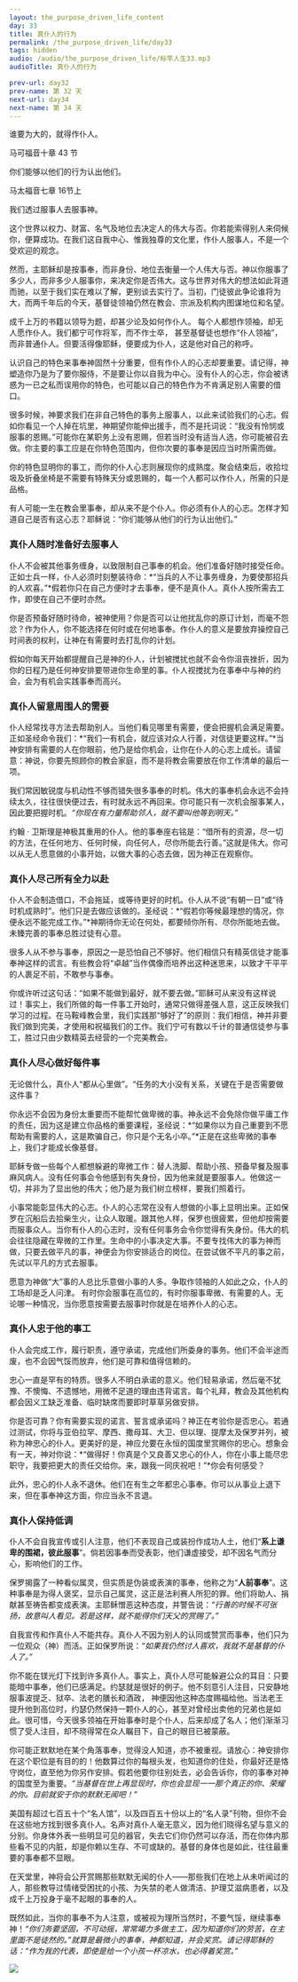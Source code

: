 ```yaml
---
layout: the_purpose_driven_life_content
day: 33
title: 真仆人的行为
permalink: /the_purpose_driven_life/day33
tags: hidden
audio: /audio/the_purpose_driven_life/标竿人生33.mp3
audioTitle: 真仆人的行为

prev-url: day32
prev-name: 第 32 天
next-url: day34
next-name: 第 34 天
---
```


<div class="center script poem">
<p>谁要为大的，就得作仆人。</p>
<p class="sp-verse">马可福音十章 43 节</p>
</div>
<div class="center script poem">
<p>你们能够以他们的行为认出他们。</p>
<p class="sp-verse">马太福音七章 16节上</p>
</div>
<p class="first">我们透过服事人去服事神。</p>

这个世界以权力、财富、名气及地位去决定人的伟大与否。你若能索得别人来伺候你，便算成功。在我们这自我中心、惟我独尊的文化里，作仆人服事人，不是一个受欢迎的观念。

然而，主耶稣却是按事奉，而非身份、地位去衡量一个人伟大与否。神以你服事了多少人，而非多少人服事你，来决定你是否伟大。这与世界对伟大的想法如此背道而驰，以至于我们实在难以了解，更别谈去实行了。当初，门徒彼此争论谁将为大，而两千年后的今天，基督徒领袖仍然在教会、宗派及机构内图谋地位和名望。

成千上万的书籍以领导为题，却甚少论及如何作仆人。 每个人都想作领袖，却无人愿作仆人。我们都宁可作将军，而不作士卒， 甚至基督徒也想作“仆人领袖”，而非普通仆人。但要活得像耶稣，便要成为仆人，这是他对自己的称呼。

认识自己的特色来事奉神固然十分重要，但有作仆人的心志却要重要。请记得，神塑造你乃是为了要你服侍，不是要让你以自我为中心。没有仆人的心志，你会被诱惑为一已之私而误用你的特色，也可能以自己的特色作为不肯满足别人需要的借口。

很多时候，神要求我们在非自己特色的事务上服事人，以此来试验我们的心志。假如你看见一个人掉在坑里，神期望你能伸出援手，而不是托词说：“我没有怜悯或服事的恩赐。”可能你在某职务上没有恩赐，但若当时没有适当人选，你可能被召去做。你主要的事工应是在你特色范围内，但你次要的事奉是因应当时所需而做。

你的特色显明你的事工，而你的仆人心志则展现你的成熟度。聚会结束后，收拾垃圾及折叠坐椅是不需要有特殊天分或恩赐的，每一个人都可以作仆人，所需的只是品格。

有人可能一生在教会里事奉，却从来不是个仆人。你必须有仆人的心志。怎样才知道自己是否有这心志？耶稣说：“你们能够从他们的行为认出他们。”

### 真仆人随时准备好去服事人

仆人不会被其他事务缠身，以致限制自己事奉的机会。他们准备好随时接受任命。正如士兵一样，仆人必须时刻整装待命：*“当兵的人不让事务缠身，为要使那招兵的人欢喜。”*假若你只在自己方便时才去事奉，便不是真仆人。真仆人按所需去工作，即使在自己不便时亦然。

你是否预备好随时待命，被神使用？你是否可以让他扰乱你的原订计划，而毫不怨忿？作为仆人，你不能选择在何时或在何地事奉。作仆人的意义是要放弃操控自己时间表的权利，让神在有需要时去打乱你的计划。

假如你每天开始都提醒自己是神的仆人，计划被搅扰也就不会令你沮丧挫折，因为你的日程乃是任何神安排要带进你生命里的事。仆人视搅扰为在事奉中与神的约会，会为有机会实践事奉而高兴。

### 真仆人留意周围人的需要

仆人经常找寻方法去帮助别人。当他们看见哪里有需要，便会把握机会满足需要。正如圣经命令我们：*“我们一有机会，就应该对众人行善，对信徒更要这样。”*当神安排有需要的人在你眼前，他乃是给你机会，让你在仆人的心志上成长。请留意：神说，你要先照顾你的教会家庭，而不是将教会需要放在你工作清单的最后一项。

我们常因敏锐度与机动性不够而错失很多事奉的时机。伟大的事奉机会永远不会持续太久，往往很快便过去，有时就永远不再回来。你可能只有一次机会服事某人，因此要把握时机。*“你现在有力量帮助邻人，就不要叫他等到明天。”*

约翰 · 卫斯理是神极其重用的仆人。他的事奉座右铭是：“借所有的资源，尽一切的方法，在任何地方、任何时候，向任何人，尽你所能去行善。”这就是伟大。你可以从无人愿意做的小事开始，以做大事的心态去做，因为神正在观察你。

### 真仆人尽己所有全力以赴

仆人不会制造借口，不会拖延，或等待更好的时机。仆人从不说“有朝一日”或“待时机成熟时”。他们只是去做应该做的。圣经说：*“假若你等候最理想的情况，你便永远不能完成工作。”*神期待你无论在何处，都要倾你所有、尽你所能地去做。未臻完善的事奉总胜过徒有心意。

很多人从不参与事奉，原因之一是恐怕自己不够好。他们相信只有精英信徒才能事奉神这样的谎言。有些教会将“卓越”当作偶像而培养出这种迷思来，以致才干平平的人裹足不前，不敢参与事奉。

你或许听过这句话：“如果不能做到最好，就不要去做。”耶稣可从来没有这样说过！事实上，我们所做的每一件事工开始时，通常只做得差强人意，这正反映我们学习的过程。在马鞍峰教会里，我们实践那“够好了”的原则：我们相信，神并非要我们做到完美，才使用和祝福我们的工作。我们宁可有数以千计的普通信徒参与事工，胜过只由少数精英去经营的一个完美教会。

### 真仆人尽心做好每件事

无论做什么，真仆人“都从心里做”。“任务的大小没有关系，关键在于是否需要做这件事？

你永远不会因为身份太重要而不能帮忙做卑微的事。神永远不会免除你做平庸工作的责任，因为这是建立你品格的重要课程，圣经说：*“如果你以为自己重要到不愿帮助有需要的人，这是欺骗自己，你只是个无名小卒。”*正是在这些卑微的事奉上，我们才能成长像基督。

耶稣专做一些每个人都想躲避的卑微工作：替人洗脚、帮助小孩、预备早餐及服事麻风病人。没有任何事会令他感到有失身份，因为他来就是要服事人。他做这一切，并非为了显出他的伟大；他乃是为我们树立榜样，要我们照着行。

小事常能彰显伟大的心志。仆人的心志常在没有人想做的小事上显明出来。正如保罗在沉船后去拾柴生火，让众人取暖。跟其他人样，保罗也很疲累，但他却按需要而服事众人。当你有仆人的心志时，没有任何事务会令你觉得有失身份。伟大的机会往往隐藏在卑微的工作里。生命中的小事决定大事。不要专找伟大的事为神而做，只要去做平凡的事，神便会为你安排适合的岗位。在尝试做不平凡的事之前，先试以平凡的方式去服事。

愿意为神做“大”事的人总比乐意做小事的人多。争取作领袖的人如此之众，仆人的工场却是乏人问津。 有时你会服事在高位的，有时你服事卑微、有需要的人。无论哪一种情况，当你愿意按需要去服事时你就是在培养仆人的心志。

### 真仆人忠于他的事工

仆人会完成工作，履行职责，遵守承诺，完成他们所委身的事务。他们不会半途而废，也不会因气馁而放弃，他们是可靠和值得信赖的。

忠心一直是罕有的特质。很多人不明白承诺的意义。他们轻易承诺，然后毫不犹豫、不懊悔、不遗憾地，用微不足道的理由违背诺言。每个礼拜，教会及其他机构都会因义工缺乏准备、临时缺席而要即时草草另做安排。

你是否可靠？你有需要实现的诺言、誓言或承诺吗？神正在考验你是否忠心。若通过测试，你将与亚伯拉罕、摩西、撒母耳、大卫、但以理、提摩太及保罗并列，被称为神忠心的仆人。更美好的是，神应允要在永恒的国度里赏赐你的忠心。想象会有一天，神对你说：*“做得好！你真是个又良善又忠心的仆人，你在小事上能尽忠职守，我要把更大的责任交给你。来，跟我一同庆祝吧！”*你会有何感受？

此外，忠心的仆人永不退休。他们在有生之年都忠心事奉。你可以从事业上退下来，但在事奉神这方面，你应当永不言退。

### 真仆人保持低调

仆人不会自我宣传或引人注意，他们不表现自己或装扮作成功人土，他们“**系上谦卑的围裙，彼此服事**”。倘若因事奉而受表彰，他们谦虚接受，却不因名气而分心，影响他们的工作。

保罗揭露了一种看似属灵，但实质是伪装或表演的事奉，他称之为“**人前事奉**”。这种事奉是为得人褒奖，显示自己属灵，这正是法利赛人所犯的罪。他们将助人、捐献甚至祷告都变成表演。主耶稣憎恶这种态度，并警告说：*“行善的时候不可张扬，故意叫人看见。若是这样，就不能得你们天父的赏赐了。”*

自我宣传和作真仆人不能共存。真仆人不因为别人的认同或赞赏而事奉，他们只为一位观众（神）而活。正如保罗所说：*“如果我仍然讨人喜欢，我就不是基督的仆人了。”*

你不能在镁光灯下找到许多真仆人。事实上，真仆人尽可能躲避公众的耳目：只要能暗中事奉，他们已感满足。约瑟就是很好的例子。他不刻意引人注目，只安静地服事波提乏、狱卒、法老的膳长和酒政， 神便因他这种态度赐福给他。当法老王提升他到高位时，约瑟仍然保持一颗仆人的心，甚至对曾经出卖他的兄弟也是如此。很可惜，今天很多领袖在开始事奉时是个仆人，后来却成了名人；他们渐渐习惯了受人注目，却不晓得常在众人瞩目下，自己的眼目已被蒙蔽。

你可能正默默地在某个角落事奉，觉得没人知道，亦不被重视。请放心：神安排你在这个职位是有目的的！他数算过你的每根头发，也知道你的住处，你最好还是恪守岗位，直至他为你另作安排。假若他要你往别处去，必会告诉你，你的事奉对神的国度至为重要。*“当基督在世上再显现时，你也会显现一一那个真正的你、荣耀的你。目前就安于你的默默无闻吧！”*

美国有超过七百五十个“名人馆”，以及四百五十份以上的“名人录”刊物，但你不会在这些地方找到很多真仆人。名声对真仆人毫无意义，因为他们晓得名望与意义的分别。你身体外表一些明显可见的器官，失去它们你仍然可以存活，而在你体内那些看不见的内脏，却是你赖以生存、不可或缺的。基督的身体也是如此，往往最重要的事奉都不显眼。

在天堂里，神将会公开赏赐那些默默无闻的仆人——那些我们在地上从未听闻过的人，那些教导过情绪受困扰的小孩、为失禁的老人做清洁、护理艾滋病患者，以及成千上万投身于毫不起眼的事奉的人。

既然如此，当你的事奉不为人注意，或被视为理所当然时，不要气馁，继续事奉神！*“你们务要坚固，不可动摇，常常竭力多做主工，因为知道你们的劳苦，在主里面不是徒然的。”*就算是最微小的事奉，神都知道，并会奖赏。请记得耶稣的话：*“作为我的代表，即使是给一个小孩一杯凉水，也必得着奖赏。”*

<div class="article-img-wrapper">
  <img src="/image/the_purpose_driven_life/day33_card.jpg">
</div>
